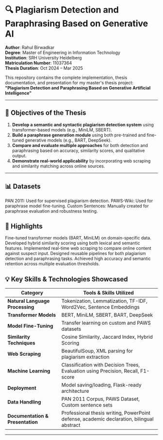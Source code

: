 # 🔍 Plagiarism Detection and Paraphrasing Based on Generative AI

**Author**: Rahul Birwadkar  
**Degree**: Master of Engineering in Information Technology  
**Institution**: SRH University Heidelberg  
**Matriculation Number**: 11037364  
**Thesis Duration**: Oct 2024 – Mar 2025

This repository contains the complete implementation, thesis documentation, and presentation for my master's thesis project:  
**"Plagiarism Detection and Paraphrasing Based on Generative Artificial Intelligence"**

---

## 🎯 Objectives of the Thesis

1. **Develop a semantic and syntactic plagiarism detection system** using transformer-based models (e.g., MiniLM, SBERT).
2. **Build a paraphrase generation module** using both pre-trained and fine-tuned generative models (e.g., BART, DeepSeek).
3. **Compare and evaluate multiple approaches** for both detection and paraphrasing based on accuracy, similarity scores, and qualitative output.
4. **Demonstrate real-world applicability** by incorporating web scraping and similarity matching across online sources.

---
## 📊 Datasets
PAN 2011: Used for supervised plagiarism detection.
PAWS-Wiki: Used for paraphrase model fine-tuning.
Custom Sentences: Manually created for paraphrase evaluation and robustness testing.

## 📌 Highlights
Fine-tuned transformer models (BART, MiniLM) on domain-specific data.
Developed hybrid similarity scoring using both lexical and semantic features.
Implemented real-time web scraping to compare online content against suspect input.
Designed reusable pipelines for both plagiarism detection and paraphrasing tasks.
Achieved high accuracy and semantic retention across multiple evaluation thresholds.

## 💡 Key Skills & Technologies Showcased

| Category              | Tools & Skills Utilized                                                                 |
|----------------------|-----------------------------------------------------------------------------------------|
| **Natural Language Processing** | Tokenization, Lemmatization, TF-IDF, Word2Vec, Sentence Embeddings |
| **Transformer Models** | BERT, MiniLM, SBERT, BART, DeepSeek |
| **Model Fine-Tuning** | Transfer learning on custom and PAWS datasets |
| **Similarity Techniques** | Cosine Similarity, Jaccard Index, Hybrid Scoring |
| **Web Scraping** | BeautifulSoup, XML parsing for plagiarism extraction |
| **Machine Learning** | Classification with Decision Trees, Evaluation using Precision, Recall, F1-score |
| **Deployment** | Model saving/loading, Flask-ready architecture |
| **Data Handling** | PAN 2011 Corpus, PAWS Dataset, Custom sentence sets |
| **Documentation & Presentation** | Professional thesis writing, PowerPoint defense, academic declaration, bilingual abstract |

---



